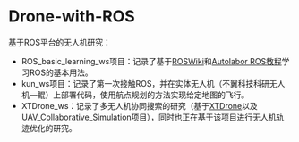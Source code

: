 # Drone-with-ROS
基于ROS平台的无人机研究：

- ROS_basic_learning_ws项目：记录了基于[ROSWiki](https://wiki.ros.org/)和[Autolabor ROS教程](http://www.autolabor.com.cn/book/ROSTutorials/chapter1/11-rosjian-jie-yu-an-zhuang.html)学习ROS的基本用法。
- kun_ws项目：记录了第一次接触ROS，并在实体无人机（不翼科技科研无人机—鲲）上部署代码，使用航点规划的方法实现给定地图的飞行。
- XTDrone_ws：记录了多无人机协同搜索的研究（基于[XTDrone](https://gitee.com/robin_shaun/XTDrone/tree/master)以及[UAV_Collaborative_Simulation](https://gitcode.net/qq_44715174/uav_collaborative_simulation)项目），同时也正在基于该项目进行无人机轨迹优化的研究。


